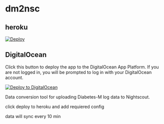 dm2nsc
======
## heroku

[![Deploy](https://www.herokucdn.com/deploy/button.svg)](https://heroku.com/deploy)
## DigitalOcean

Click this button to deploy the app to the DigitalOcean App Platform. If you are not logged in, you will be prompted to log in with your DigitalOcean account.

[![Deploy to DigitalOcean](https://www.deploytodo.com/do-btn-blue.svg)](https://cloud.digitalocean.com/apps/new?repo=https://github.com/digitalocean/sample-python/tree/main)

Data conversion tool for uploading Diabetes-M log data to Nightscout.

click deploy to heroku and add requiered config

data will sync every 10 min
